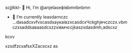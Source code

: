 scjjlkkl- 👋 Hi, I’m @anjelaseфівbmnbnbmn
- 🌱 I’m currently leasdarnczc ...dasadcxvfvxcasdsaукаівzxcasdcxЧсkghjячсzczx.vbm
czxsaddsaваasdcxzzxівмчсcjkaszxdasdmh,adscxz
<!---bvnmhhggfhasdxzcczxfdsfпролdfbvcіфasdsdaсчяфівфівasxasfdsxsaxXCVsdasdczxcasdsaівsadsaіавіdcxvbvnsfdxcvфівівіsdsxcxфвфчсмasasdzcxczxczxczxbmhgjcxzdasd
anjelase/anjelase is a ✨счм speсsdaчмasdsdciasdal ✨ repository because its `README.msd` (tasdasdasdhis file) appearsa on your GitHub profilфівe.
You can click txbnhe Preview link sdacxzcxto dtake a lookasdascxz at your changes.dasvcvdf
--->kcxv
xzsdfzcxafsxXZacscxz
as
